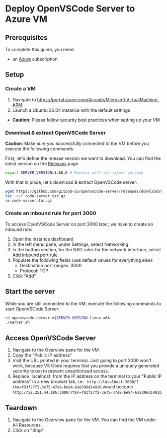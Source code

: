 # Deploy OpenVSCode Server to Azure VM

## Prerequisites

To complete this guide, you need:
* an [Azure](https://azure.microsoft.com/en-us/) subscription

## Setup

### Create a VM

1. Navigate to https://portal.azure.com/#create/Microsoft.VirtualMachine-ARM
1. Launch a Ubuntu 20.04 instance with the default settings
  * **Caution**: Please follow security best practices when setting up your VM

### Download & extract OpenVSCode Server

**Caution**: Make sure you successfully connected to the VM before you execute the following commands.

First, let's define the release version we want to download. You can find the latest version on the [Releases](https://github.com/gitpod-io/openvscode-server/releases) page.

```bash
export SERVER_VERSION=1.60.0 # Replace with the latest version
```

With that in place, let's download & extract OpenVSCode server:

```bash
wget https://github.com/gitpod-io/openvscode-server/releases/download/openvscode-server-v$SERVER_VERSION/openvscode-server-v$SERVER_VERSION-linux-x64.tar.gz -O code-server.tar.gz
tar -xzf code-server.tar.gz
rm code-server.tar.gz
```
### Create an inbound rule for port 3000

To access OpenVSCode Server on port 3000 later, we have to create an inbound rule:
1. Open the instance dashboard
1. In the left menu pane, under Settings, select Networking.
1. In the bottom section, for the NSG rules for the network interface, select Add inbound port rule.
1. Populate the following fields (use default values for everything else):
 	* Destination port ranges: 3000
	* Protocol: TCP
1. Click "Add"


## Start the server

While you are still connected to the VM, execute the following commands to start OpenVSCode Server:

```bash
cd openvscode-server-v$SERVER_VERSION-linux-x64
./server.sh
```

## Access OpenVSCode Server

1. Navigate to the Overview pane for the VM
1. Copy the "Public IP address"
1. Visit the URL printed in your terminal. Just going to port 3000 won't work, because VS Code requires that you provide a uniquely generated security token to prevent unauthorized access.
1. Replace 'localhost' from the IP address on the terminal to your "Public IP address" in a new browser tab, i.e. ` http://localhost:3000/?tkn=f83f27f2-3e75-47a8-be84-6a8396d1491b` would become `http://52.251.44.195:3000/?tkn=f83f27f2-3e75-47a8-be84-6a8396d1491b`


## Teardown

1. Navigate to the Overview pane for the VM. You can find the VM under All Resources.
1. Click on "Stop"

